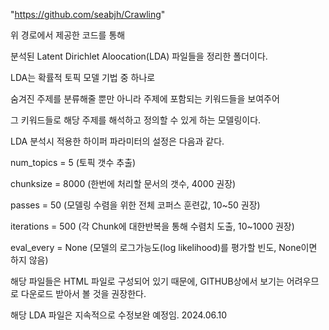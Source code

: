 "https://github.com/seabjh/Crawling"

위 경로에서 제공한 코드를 통해


분석된 Latent Dirichlet Aloocation(LDA) 파일들을 정리한 폴더이다.


LDA는 확률적 토픽 모델 기법 중 하나로


숨겨진 주제를 분류해줄 뿐만 아니라 주제에 포함되는 키워드들을 보여주어


그 키워드들로 해당 주제를 해석하고 정의할 수 있게 하는 모델링이다.


LDA 분석시 적용한 하이퍼 파라미터의 설정은 다음과 같다.

num_topics = 5    (토픽 갯수 추출)


chunksize = 8000  (한번에 처리할 문서의 갯수, 4000 권장)


passes = 50       (모델링 수렴을 위한 전체 코퍼스 훈련값, 10~50 권장)


iterations = 500  (각 Chunk에 대한반복을 통해 수렴치 도출, 10~1000 권장)


eval_every = None    (모델의 로그가능도(log likelihood)를 평가할 빈도, None이면 하지 않음)

해당 파일들은 HTML 파일로 구성되어 있기 때문에, GITHUB상에서 보기는 어려우므로
다운로드 받아서 볼 것을 권장한다.

해당 LDA 파일은 지속적으로 수정보완 예정임.
2024.06.10
